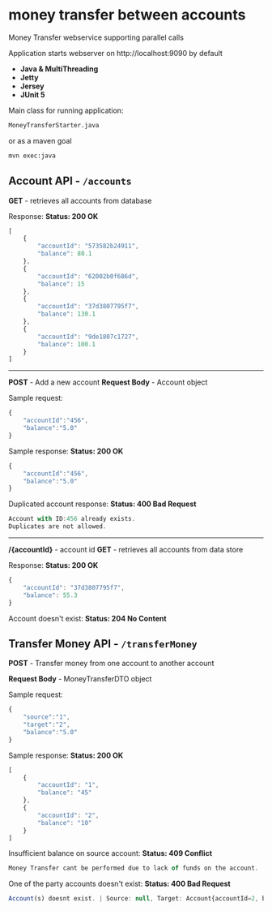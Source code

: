 
# money transfer between accounts

Money Transfer webservice supporting parallel calls

Application starts webserver on http://localhost:9090 by default

 - **Java & MultiThreading**
 - **Jetty**
 - **Jersey** 
 - **JUnit 5**
 

Main class for running application:
```sh
MoneyTransferStarter.java
```
or as a maven goal

```sh
mvn exec:java
```
## Account API - `/accounts`

**GET** - retrieves all accounts from database

Response:
**Status: 200 OK**
```javascript
[
    {
        "accountId": "573582b24911",
        "balance": 80.1
    },
    {
        "accountId": "62002b0f686d",
        "balance": 15
    },
    {
        "accountId": "37d3807795f7",
        "balance": 130.1
    },
    {
        "accountId": "9de1807c1727",
        "balance": 100.1
    }
]
```
---
**POST** - Add a new account 
**Request Body** - Account object

Sample request:
```javascript
{
	"accountId":"456",
	"balance":"5.0"
}
```

Sample response:
**Status: 200 OK**
```javascript
{
	"accountId":"456",
	"balance":"5.0"
}
```
Duplicated account response:
**Status: 400 Bad Request**
```javascript
Account with ID:456 already exists. 
Duplicates are not allowed.
```
---
**/{accountId}** - account id
**GET** - retrieves all accounts from data store

Response:
**Status: 200 OK**
```javascript
{
    "accountId": "37d3807795f7",
    "balance": 55.3
}
```
Account doesn't exist:
**Status: 204 No Content**

## Transfer Money API - `/transferMoney`

**POST** - Transfer money from one account to another account 

**Request Body** - MoneyTransferDTO object

Sample request:
```javascript
{
	"source":"1",
	"target":"2",
	"balance":"5.0"
}
```

Sample response:
**Status: 200 OK**
```javascript
[
    {
        "accountId": "1",
        "balance": "45"
    },
    {
        "accountId": "2",
        "balance": "10"
    }
]
```

Insufficient balance on source account:
**Status: 409 Conflict**
```javascript
Money Transfer cant be performed due to lack of funds on the account.
```

One of the party accounts doesn't exist:
**Status: 400 Bad Request**
```javascript
Account(s) doesnt exist. | Source: null, Target: Account{accountId=2, balance=10}
```

